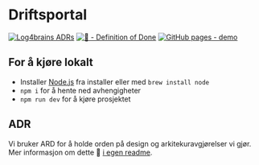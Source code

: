 # Driftsportal

[![Log4brains ADRs](https://svv-kos.github.io/driftsportal/log4brains/badge.svg)](https://svv-kos.github.io/driftsportal/log4brains/)
[![💎 - Definition of Done](https://img.shields.io/badge/💎-Definition_of_Done-blueviolet)](docs/definition-of-done.md)
[![GitHub pages - demo](https://img.shields.io/badge/GitHub_pages-demo-2ea44f?logo=github)](https://svv-kos.github.io/driftsportal/)

## For å kjøre lokalt

- Installer [Node.js](https://nodejs.org/en/) fra installer eller med `brew install node`
- `npm i` for å hente ned avhengigheter
- `npm run dev` for å kjøre prosjektet

## ADR

Vi bruker ARD for å holde orden på design og arkitekuravgjørelser vi gjør. Mer informasjon om dette 🔗 [i egen readme](docs/adr/README.md).
